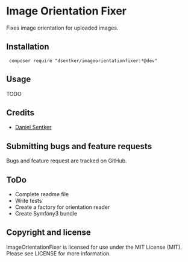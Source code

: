 # Image Orientation Fixer

Fixes image orientation for uploaded images. 

## Installation
``` composer require "dsentker/imageorientationfixer:*@dev"```

## Usage

TODO

## Credits
* [Daniel Sentker](https://github.com/dsentker)

## Submitting bugs and feature requests
Bugs and feature request are tracked on GitHub.

## ToDo
* Complete readme file
* Write tests
* Create a factory for orientation reader
* Create Symfony3 bundle

## Copyright and license
ImageOrientationFixer is licensed for use under the MIT License (MIT). Please see LICENSE for more information.
